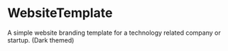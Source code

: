 # WebsiteTemplate
A simple website branding template for a technology related company or startup. (Dark themed)
